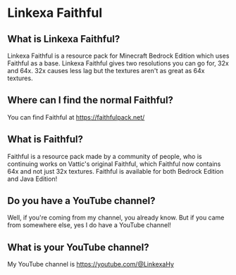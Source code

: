 # Linkexa Faithful

## What is Linkexa Faithful?
Linkexa Faithful is a resource pack for Minecraft Bedrock Edition which uses Faithful as a base. Linkexa Faithful gives two resolutions you can go for, 32x and 64x. 32x causes less lag but the textures aren't as great as 64x textures.

## Where can I find the normal Faithful?
You can find Faithful at https://faithfulpack.net/

## What is Faithful?
Faithful is a resource pack made by a community of people, who is continuing works on Vattic's original Faithful, which Faithful now contains 64x and not just 32x textures. Faithful is available for both Bedrock Edition and Java Edition!

## Do you have a YouTube channel?
Well, if you're coming from my channel, you already know. But if you came from somewhere else, yes I do have a YouTube channel!

## What is your YouTube channel?
My YouTube channel is https://youtube.com/@LinkexaHy
